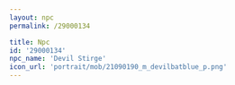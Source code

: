 ```yaml
---
layout: npc
permalink: /29000134

title: Npc
id: '29000134'
npc_name: 'Devil Stirge'
icon_url: 'portrait/mob/21090190_m_devilbatblue_p.png'
---
```

